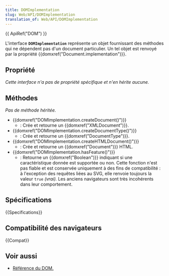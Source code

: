 ```yaml
---
title: DOMImplementation
slug: Web/API/DOMImplementation
translation_of: Web/API/DOMImplementation
---
```


{{ ApiRef("DOM") }}

L'interface **`DOMImplementation`** représente un objet fournissant des méthodes qui ne dépendent pas d'un document particulier. Un tel objet est renvoyé par la propriété {{domxref("Document.implementation")}}.

## Propriété

_Cette interface n'a pas de propriété spécifique et n'en hérite aucune._

## Méthodes

_Pas de méthode héritée._

- {{domxref("DOMImplementation.createDocument()")}}
  - : Crée et retourne un {{domxref("XMLDocument")}}.
- {{domxref("DOMImplementation.createDocumentType()")}}
  - : Crée et retourne un {{domxref("DocumentType")}}.
- {{domxref("DOMImplementation.createHTMLDocument()")}}
  - : Crée et retourne un {{domxref("Document")}} HTML.
- {{domxref("DOMImplementation.hasFeature()")}}
  - : Retourne un {{domxref("Boolean")}} indiquant si une caractéristique donnée est supportée ou non. Cette fonction n'est pas fiable et est conservée uniquement à des fins de compatibilité : à l'exception des requêtes liées au SVG, elle renvoie toujours la valeur `true` _(vrai)._ Les anciens navigateurs sont très incohérents dans leur comportement.

## Spécifications

{{Specifications}}

## Compatibilité des navigateurs

{{Compat}}

## Voir aussi

- [Référence du DOM.](/fr/docs/Web/API/Document_Object_Model)

